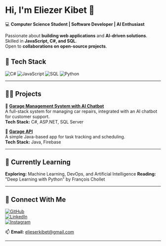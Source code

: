 # Hi, I'm Eliezer Kibet 👋  
💻 **Computer Science Student | Software Developer | AI Enthusiast**  

Passionate about **building web applications** and **AI-driven solutions**.  
Skilled in **JavaScript, C#, and SQL**.  
Open to **collaborations on open-source projects**.

## 🚀 Tech Stack  
![C#](https://img.shields.io/badge/C%23-239120?style=for-the-badge&logo=c-sharp&logoColor=white)
![JavaScript](https://img.shields.io/badge/JavaScript-F7DF1E?style=for-the-badge&logo=javascript&logoColor=black)
![SQL](https://img.shields.io/badge/SQL-4479A1?style=for-the-badge&logo=postgresql&logoColor=white)
![Python](https://img.shields.io/badge/Python-3776AB?style=for-the-badge&logo=python&logoColor=white)

---

## 👨‍💻 Projects  

🔹 **[Garage Management System with AI Chatbot](https://github.com/EliezerKibet/AI_based_garage/blob/main/README.md)**  
A full-stack system for managing car repairs, integrated with an AI chatbot for customer support.  
**Tech Stack:** C#, ASP.NET, SQL Server  

🔹 **[Garage API](https://github.com/EliezerKibet/Garage-API/blob/main/README.md)**  
A simple Java-based app for task tracking and scheduling.  
**Tech Stack:** Java, Firebase  

---

## 📖 Currently Learning  
**Exploring:** Machine Learning, DevOps, and Artificial Intelligence 
**Reading:** "Deep Learning with Python" by François Chollet  

---

## 🔗 Connect With Me  

[![GitHub](https://img.shields.io/badge/GitHub-181717?style=for-the-badge&logo=github&logoColor=white)](https://github.com/EliezerKibet)  
[![LinkedIn](https://img.shields.io/badge/LinkedIn-0077B5?style=for-the-badge&logo=linkedin&logoColor=white)](https://www.linkedin.com/in/eliezer-kibet-80217a301/)  
[![Instagram](https://img.shields.io/badge/Instagram-E4405F?style=for-the-badge&logo=instagram&logoColor=white)](https://www.instagram.com/kibeet_qc/)  

📫 **Email:** [elieserkibet@gmail.com](mailto:elieserkibet@gmail.com)  

---

